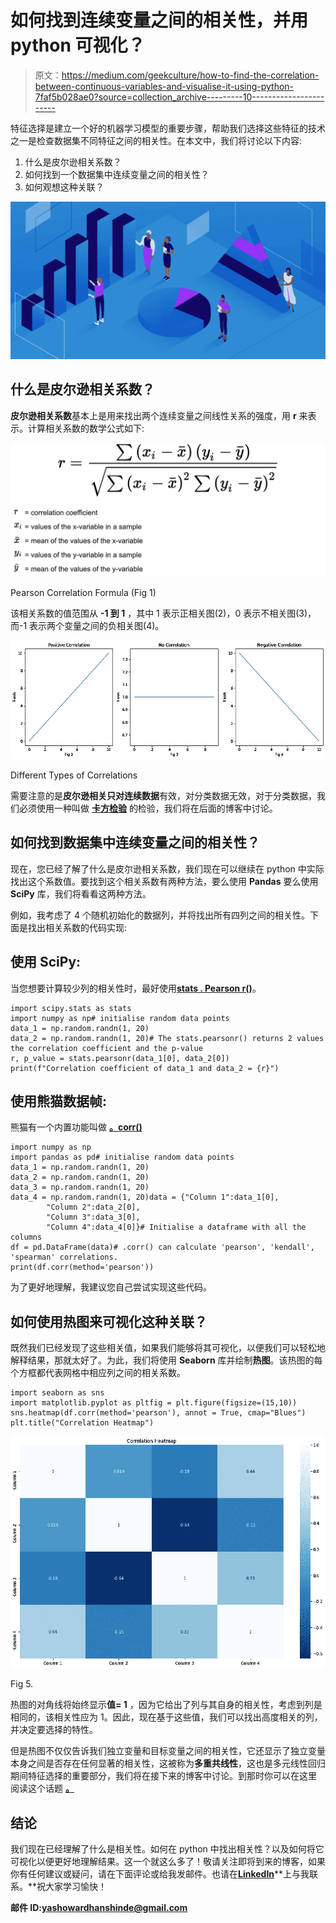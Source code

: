 # 如何找到连续变量之间的相关性，并用 python 可视化？

> 原文：<https://medium.com/geekculture/how-to-find-the-correlation-between-continuous-variables-and-visualise-it-using-python-7faf5b028ae0?source=collection_archive---------10----------------------->

特征选择是建立一个好的机器学习模型的重要步骤，帮助我们选择这些特征的技术之一是检查数据集不同特征之间的相关性。在本文中，我们将讨论以下内容:

1.  什么是皮尔逊相关系数？
2.  如何找到一个数据集中连续变量之间的相关性？
3.  如何观想这种关联？

![](img/acc54a7d8ecd6d8701a100ee579e4817.png)

## **什么是皮尔逊相关系数？**

**皮尔逊相关系数**基本上是用来找出两个连续变量之间线性关系的强度，用 **r** 来表示。计算相关系数的数学公式如下:

![](img/a5488de9ab0bd2c7a06757a7e81d93a9.png)

Pearson Correlation Formula (Fig 1)

该相关系数的值范围从 **-1 到 1** ，其中 1 表示正相关图(2)，0 表示不相关图(3)，而-1 表示两个变量之间的负相关图(4)。

![](img/c986f0be6ebe96c3d737f1596c6127db.png)

Different Types of Correlations

需要注意的是**皮尔逊相关只对连续数据**有效，对分类数据无效，对于分类数据，我们必须使用一种叫做 [**卡方检验**](https://en.wikipedia.org/wiki/Chi-squared_test) 的检验，我们将在后面的博客中讨论。

## **如何找到数据集中连续变量之间的相关性？**

现在，您已经了解了什么是皮尔逊相关系数，我们现在可以继续在 python 中实际找出这个系数值。要找到这个相关系数有两种方法，要么使用 **Pandas** 要么使用 **SciPy** 库，我们将看看这两种方法。

例如，我考虑了 4 个随机初始化的数据列，并将找出所有四列之间的相关性。下面是找出相关系数的代码实现:

## **使用 SciPy:**

当您想要计算较少列的相关性时，最好使用[**stats . Pearson r()**](https://docs.scipy.org/doc/scipy-0.14.0/reference/generated/scipy.stats.pearsonr.html)。

```
import scipy.stats as stats
import numpy as np# initialise random data points
data_1 = np.random.randn(1, 20)
data_2 = np.random.randn(1, 20)# The stats.pearsonr() returns 2 values the correlation coefficient and the p-value
r, p_value = stats.pearsonr(data_1[0], data_2[0])
print(f"Correlation coefficient of data_1 and data_2 = {r}")
```

## **使用熊猫数据帧:**

熊猫有一个内置功能叫做 [**。corr()**](https://pandas.pydata.org/pandas-docs/stable/reference/api/pandas.DataFrame.corr.html)

```
import numpy as np
import pandas as pd# initialise random data points
data_1 = np.random.randn(1, 20)
data_2 = np.random.randn(1, 20)
data_3 = np.random.randn(1, 20)
data_4 = np.random.randn(1, 20)data = {"Column 1":data_1[0], 
        "Column 2":data_2[0], 
        "Column 3":data_3[0], 
        "Column 4":data_4[0]}# Initialise a dataframe with all the columns
df = pd.DataFrame(data)# .corr() can calculate 'pearson', 'kendall', 'spearman' correlations.
print(df.corr(method='pearson'))
```

为了更好地理解，我建议您自己尝试实现这些代码。

## 如何使用热图来可视化这种关联？

既然我们已经发现了这些相关值，如果我们能够将其可视化，以便我们可以轻松地解释结果，那就太好了。为此，我们将使用 **Seaborn** 库并绘制**热图**。该热图的每个方框都代表网格中相应列之间的相关系数。

```
import seaborn as sns
import matplotlib.pyplot as pltfig = plt.figure(figsize=(15,10))
sns.heatmap(df.corr(method='pearson'), annot = True, cmap="Blues")
plt.title("Correlation Heatmap")
```

![](img/79bdcd7214d3864a4de546d3eb8cbaef.png)

Fig 5.

热图的对角线将始终显示**值= 1** ，因为它给出了列与其自身的相关性，考虑到列是相同的，该相关性应为 1。因此，现在基于这些值，我们可以找出高度相关的列，并决定要选择的特性。

但是热图不仅仅告诉我们独立变量和目标变量之间的相关性，它还显示了独立变量本身之间是否存在任何显著的相关性，这被称为**多重共线性**，这也是多元线性回归期间特征选择的重要部分，我们将在接下来的博客中讨论。到那时你可以在这里 阅读这个话题 [**。**](https://en.wikipedia.org/wiki/Multicollinearity)

## **结论**

我们现在已经理解了什么是相关性。如何在 python 中找出相关性？以及如何将它可视化以便更好地理解结果。这一个就这么多了！敬请关注即将到来的博客，如果你有任何建议或疑问，请在下面评论或给我发邮件。也请在[**LinkedIn**](https://www.linkedin.com/in/yashowardhan-shinde-1636971b1/)**上与我联系。**祝大家学习愉快！

**邮件 ID:yashowardhanshinde@gmail.com**